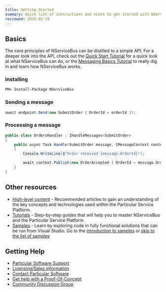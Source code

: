 ```yaml
---
title: Getting Started
summary: Quick list of instructions and hints to get started with NServiceBus and the Particular Service Platform
reviewed: 2018-02-19
---
```


## Basics

The core principles of NServiceBus can be distilled to a simple API. For a deeper look into the API, check out the [Quick Start Tutorial](/tutorials/quickstart/) for a quick look at what NServiceBus can do, or the [Messaging Basics Tutorial](/tutorials/intro-to-nservicebus/) to really dig in and learn how NServiceBus works.


### Installing


```ps
PM> Install-Package NServiceBus
```


### Sending a message

```cs
await endpoint.Send(new SubmitOrder { OrderId = orderId });
```

### Processing a message

```cs
public class OrdersHandler : IHandleMessages<SubmitOrder>
{
    public async Task Handle(SubmitOrder message, IMessageContext context)
    {
        Console.WriteLine($"Order received {message.OrderId}");

        await context.Publish(new OrderAccepted { OrderId = message.OrderId });
    }
}
```


## Other resources

* [High-level content](/get-started/high-level-content.md) - Recommended articles to gain an understanding of the key concepts and technologies used within the Particular Service Platform.
* [Tutorials](/tutorials/) - Step-by-step guides that will help you to master NServiceBus and the Particular Service Platform
* [Samples](/samples/) - Learn by exploring code in fully functional solutions that can be run from Visual Studio. Go to the [introduction to samples](/samples/) or [skip to the list of samples](/samples/#related-samples) 


## Getting Help

 * [Particular Software Support](https://particular.net/support)
 * [Licensing/Sales information](https://particular.net/licensing)
 * [Contact Particular Software](https://particular.net/contactus)
 * [Get help with a Proof-Of-Concept](https://particular.net/proof-of-concept)
 * [Community Discussion Group](https://discuss.particular.net)
